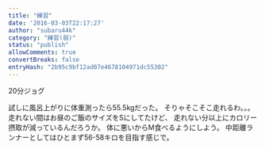 ```yaml
---
title: "練習"
date: '2016-03-03T22:17:27'
author: "subaru44k"
category: "練習(弱)"
status: "publish"
allowComments: true
convertBreaks: false
entryHash: "2b95c9bf12ad07e4678104971dc55302"
---
```

20分ジョグ

試しに風呂上がりに体重測ったら55.5kgだった。
そりゃそこそこ走れるわ。。。走れない間はお昼のご飯のサイズをSにしてたけど、
走れない分以上にカロリー摂取が減っているんだろうか。
体に悪いからM食べるようにしよう。
中距離ランナーとしてはひとまず56-58キロを目指す感じで。
